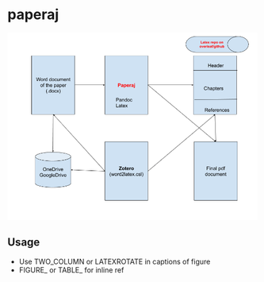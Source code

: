 # paperaj


[![paperaj](https://github.com/dermatologist/paperaj/blob/master/paperaj-workflow.png)](https://github.com/dermatologist/paperaj/blob/master/paperaj-workflow.png)


## Usage

* Use TWO_COLUMN or LATEXROTATE in captions of figure
* FIGURE_ or TABLE_ for inline ref